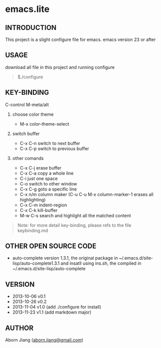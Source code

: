 emacs.lite
==========

## INTRODUCTION
This project is a slight configure file for emacs.
emacs version 23 or after 

## USAGE
download all file in this project and running configure
> $./configure

## KEY-BINDING
C-control
M-meta/alt

1. choose color theme
	*  M-x color-theme-select

2. switch buffer 
	* C-x C-n  switch to next buffer
	* C-x C-p  switch to previous buffer

3. other comands
	* C-x C-j  erase buffer
	* C-x C-a  copy a whole line
	* C-i      just one space
	* C-o      switch to other window
	* C-x C-g  goto a specific line
	* C-x n/m  column maker (C-u C-u M-x column-marker-1 erases all highlighting)
    * C-x C-m  indent-region
    * C-x C-k  kill-buffer
    * M-w C-s  search and highlight all the matched content

> Note: for more detail key-binding, please refs to the file keybinding.md

## OTHER OPEN SOURCE CODE
* auto-complete version 1.3.1, the original package in
 ~/.emacs.d/site-lisp/auto-complete1.3.1 and insatll using ins.sh, the 
 compiled in  ~/.emacs.d/site-lisp/auto-complete
 
## VERSION
* 2013-10-06 v0.1
* 2013-10-26 v0.2
* 2013-11-04 v1.0 (add ./configure for install)
* 2013-11-23 v1.1 (add markdown major)

## AUTHOR
Aborn Jiang (aborn.jiang@gmail.com)
